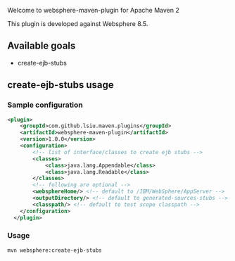 Welcome to websphere-maven-plugin for Apache Maven 2

This plugin is developed against Websphere 8.5.

## Available goals
  * create-ejb-stubs

## create-ejb-stubs usage

### Sample configuration

```xml
<plugin>
    <groupId>com.github.lsiu.maven.plugins</groupId>
    <artifactId>websphere-maven-plugin</artifactId>
    <version>1.0.0</version>
	<configuration>
        <!-- list of interface/classes to create ejb stubs -->
		<classes>
	    	<class>java.lang.Appendable</class>
		    <class>java.lang.Readable</class>
		</classes>
        <!-- following are optional -->
        <websphereHome/> <!-- default to /IBM/WebSphere/AppServer -->
        <outputDirectory/> <!-- default to generated-sources-stubs -->
        <classpath/> <!-- default to test scope classpath -->
	</configuration>
  </plugin>
```

### Usage
```sh 
mvn websphere:create-ejb-stubs
```